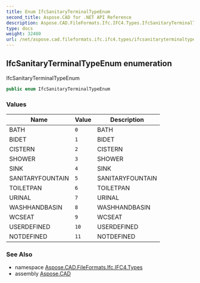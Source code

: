 ```yaml
---
title: Enum IfcSanitaryTerminalTypeEnum
second_title: Aspose.CAD for .NET API Reference
description: Aspose.CAD.FileFormats.Ifc.IFC4.Types.IfcSanitaryTerminalTypeEnum enum. IfcSanitaryTerminalTypeEnum
type: docs
weight: 32480
url: /net/aspose.cad.fileformats.ifc.ifc4.types/ifcsanitaryterminaltypeenum/
---
```

## IfcSanitaryTerminalTypeEnum enumeration

IfcSanitaryTerminalTypeEnum

```csharp
public enum IfcSanitaryTerminalTypeEnum
```

### Values

| Name | Value | Description |
| --- | --- | --- |
| BATH | `0` | BATH |
| BIDET | `1` | BIDET |
| CISTERN | `2` | CISTERN |
| SHOWER | `3` | SHOWER |
| SINK | `4` | SINK |
| SANITARYFOUNTAIN | `5` | SANITARYFOUNTAIN |
| TOILETPAN | `6` | TOILETPAN |
| URINAL | `7` | URINAL |
| WASHHANDBASIN | `8` | WASHHANDBASIN |
| WCSEAT | `9` | WCSEAT |
| USERDEFINED | `10` | USERDEFINED |
| NOTDEFINED | `11` | NOTDEFINED |

### See Also

* namespace [Aspose.CAD.FileFormats.Ifc.IFC4.Types](../../aspose.cad.fileformats.ifc.ifc4.types/)
* assembly [Aspose.CAD](../../)


